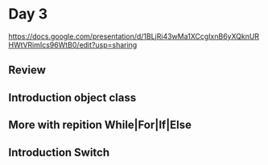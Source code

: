 # Day 3
https://docs.google.com/presentation/d/1BLjRi43wMa1XCcgIxnB6yXQknURHWtVRimIcs96WtB0/edit?usp=sharing

## Review
## Introduction object class
## More with repition While|For|If|Else
## Introduction Switch

